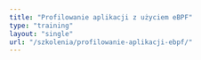 ```yaml
---
title: "Profilowanie aplikacji z użyciem eBPF"
type: "training"
layout: "single"
url: "/szkolenia/profilowanie-aplikacji-ebpf/"
---
```

